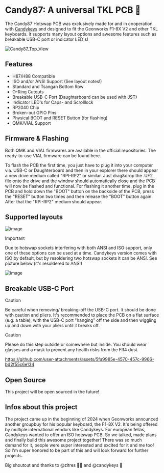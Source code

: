 # Candy87: A universal TKL PCB 💙
The Candy87 Hotswap PCB was exclusively made for and in cooperation with [Candykeys](https://candykeys.com/) and designed to fit the Geonworks F1-8X V2 and other TKL keyboards. It supports many layout options and awesome features such as breakable USB-C port or indicator LED's!

![Candy87_Top_View](https://github.com/user-attachments/assets/232b2038-8ebe-4651-b32d-1656d3a3d183)

## Features
- H87/H88 Compatible
- ISO and/or ANSI Support (See layout notes!)
- Standard and Tsangan Bottom Row
- O-Ring Cutouts
- Breakable USB-C Port (Daughterboard can be used with JST)
- Indicator LED's for Caps- and Scrolllock
- RP2040 Chip
- Broken-out GPIO Pins
- Physical BOOT and RESET Button (for flashing)
- QMK/VIAL Support

## Firmware & Flashing
Both QMK and VIAL firmwares are available in the official repositories. The ready-to-use VIAL firmware can be found here.

To flash the PCB the first time, you just have to plug it into your computer via. USB-C or Daughterboard and then in your explorer there should appear a new drive medium called "RPI-RP2" or similar. Just drag&drop the .UF2 file onto the drive and the window should automatically close and the PCB will now be flashed and functional.
For flashing it another time, plug in the PCB and hold down the "BOOT" button on the backside of the PCB, press the "RESET" button two times and then release the "BOOT" button again. After that the "RPI-RP2" medium should appear.

## Supported layouts
![image](https://github.com/user-attachments/assets/a59127cd-568c-4c5f-873d-6724742b469c)

> [!IMPORTANT]
> Due to hotswap sockets interfering with both ANSI and ISO support, only one of these options can be used at a time.
> Candykeys version comes with ISO by default, but by resoldering two hotswap sockets it can be ANSI. See picture below (it's resoldered to ANSI)

![image](https://github.com/user-attachments/assets/c20ca5b5-92b3-47e5-9656-a8bfeb09d2cf)

## Breakable USB-C Port
> [!CAUTION]
> Be careful when removing/ breaking-off the USB-C port. It should be done with caution and pliers.
> It's recommended to place the PCB on a flat surface (e.g. a table), with the USB-C port "hanging" off the side and then wiggling up and down with your pliers until it breaks off.

> [!CAUTION]
> Please do this step outside or somewhere but inside.
> You should wear glasses and a mask to prevent any health risks from the FR4 dust.

https://github.com/user-attachments/assets/5fa9985e-4570-457c-9966-bd2f55c6e134

## Open Source
This project will be open sourced in the future!

## Infos about this project
The project came up in the beginning of 2024 when Geonworks announced another groupbuy for his popular keyboard, the F1-8X V2. It's being offered by multiple international vendors like Candykeys. For european fellas, Candykeys wanted to offer an ISO hotswap PCB. So we talked, made plans and finally build this awesome project together!
There was so much demand for it, people were super interested and excited for it and me too! So I'm super honored to be part of this and will look forward for further projects.

Big shoutout and thanks to @zitres 🍋🍋 and @candykeys 💙
